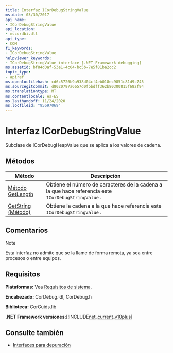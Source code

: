 ```yaml
---
title: Interfaz ICorDebugStringValue
ms.date: 03/30/2017
api_name:
- ICorDebugStringValue
api_location:
- mscordbi.dll
api_type:
- COM
f1_keywords:
- ICorDebugStringValue
helpviewer_keywords:
- ICorDebugStringValue interface [.NET Framework debugging]
ms.assetid: bf84d0af-53e1-4c04-bc5b-7e5f81ba2cc2
topic_type:
- apiref
ms.openlocfilehash: cd6c5726b9a938d04cf4eb018ec9851c81d9c745
ms.sourcegitcommit: d8020797a6657d0fbbdff362b80300815f682f94
ms.translationtype: MT
ms.contentlocale: es-ES
ms.lasthandoff: 11/24/2020
ms.locfileid: "95697069"
---
```

# <a name="icordebugstringvalue-interface"></a>Interfaz ICorDebugStringValue

Subclase de ICorDebugHeapValue que se aplica a los valores de cadena.  
  
## <a name="methods"></a>Métodos  
  
|Método|Descripción|  
|------------|-----------------|  
|[Método GetLength](icordebugstringvalue-getlength-method.md)|Obtiene el número de caracteres de la cadena a la que hace referencia este `ICorDebugStringValue` .|  
|[GetString (Método)](icordebugstringvalue-getstring-method.md)|Obtiene la cadena a la que hace referencia este `ICorDebugStringValue` .|  
  
## <a name="remarks"></a>Comentarios  
  
> [!NOTE]
> Esta interfaz no admite que se la llame de forma remota, ya sea entre procesos o entre equipos.  
  
## <a name="requirements"></a>Requisitos  

 **Plataformas:** Vea [Requisitos de sistema](../../get-started/system-requirements.md).  
  
 **Encabezado:** CorDebug.idl, CorDebug.h  
  
 **Biblioteca:** CorGuids.lib  
  
 **.NET Framework versiones:**[!INCLUDE[net_current_v10plus](../../../../includes/net-current-v10plus-md.md)]  
  
## <a name="see-also"></a>Consulte también

- [Interfaces para depuración](debugging-interfaces.md)
